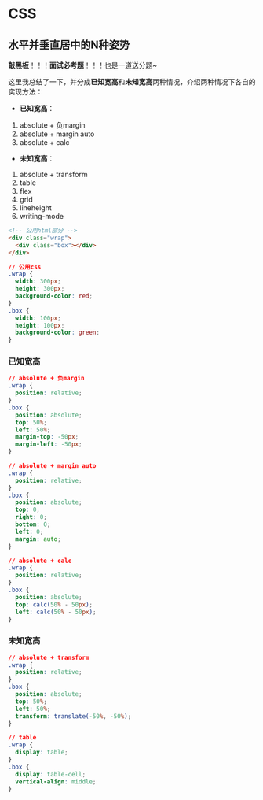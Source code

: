 # CSS

## 水平并垂直居中的N种姿势

**敲黑板**！！！**面试必考题**！！！也是一道送分题~

这里我总结了一下，并分成**已知宽高**和**未知宽高**两种情况，介绍两种情况下各自的实现方法：

- **已知宽高**：
1. absolute + 负margin
2. absolute + margin auto
3. absolute + calc

- **未知宽高**：
1. absolute + transform
2. table
3. flex
4. grid
5. lineheight
6. writing-mode

```html
<!-- 公用html部分 -->
<div class="wrap">
  <div class="box"></div>
</div>
```

```css
// 公用css
.wrap {
  width: 300px;
  height: 300px;
  background-color: red;
}
.box {
  width: 100px;
  height: 100px;
  background-color: green;
}
```

### 已知宽高
```css
// absolute + 负margin
.wrap {
  position: relative;
}
.box {
  position: absolute;
  top: 50%;
  left: 50%;
  margin-top: -50px;
  margin-left: -50px;
}

// absolute + margin auto
.wrap {
  position: relative;
}
.box {
  position: absolute;
  top: 0;
  right: 0;
  bottom: 0;
  left: 0;
  margin: auto;
}

// absolute + calc
.wrap {
  position: relative;
}
.box {
  position: absolute;
  top: calc(50% - 50px);
  left: calc(50% - 50px);
}
```

### 未知宽高

```css
// absolute + transform
.wrap {
  position: relative;
}
.box {
  position: absolute;
  top: 50%;
  left: 50%;
  transform: translate(-50%, -50%);
}

// table
.wrap {
  display: table;
}
.box {
  display: table-cell;
  vertical-align: middle;
}
```